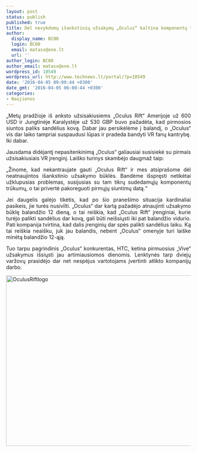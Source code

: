 ```yaml
---
layout: post
status: publish
published: true
title: Dėl nevykdomų išankstinių užsakymų „Oculus“ kaltina komponentų trūkumą
author:
  display_name: BC00
  login: BC00
  email: matasx@one.lt
  url: ''
author_login: BC00
author_email: matasx@one.lt
wordpress_id: 10549
wordpress_url: http://www.technews.lt/portal/?p=10549
date: '2016-04-05 09:00:44 +0300'
date_gmt: '2016-04-05 06:00:44 +0300'
categories:
- Naujienos
---
```

<p style="text-align: justify;">„Metų pradžioje iš anksto užsisakiusiems „Oculus Rift“ Amerijoje už 600 USD ir Jungtinėje Karalystėje už 530 GBP buvo pažadėta, kad pirmosios siuntos paliks sandėlius kovą. Dabar jau persikėlėme į balandį, o „Oculus“ vis dar laiko tampriai suspaudusi lūpas ir pradeda bandyti VR fanų kantrybę. Iki dabar.</p>
<p style="text-align: justify;">Jausdama didėjantį nepasitenkinimą „Oculus“ galiausiai susisiekė su pirmais užsisakiusiais VR įrenginį. Laiško turinys skambėjo daugmaž taip:</p>
<p style="text-align: justify;">„Žinome, kad nekantraujate gauti „Oculus Rift“ ir mes atsiprašome dėl neatnaujintos išankstinio užsakymo būklės. Bandėme išspręsti netikėtai užklupusias problemas, susijusias su tam tikrų sudedamųjų komponentų trūkumų, o tai privertė pakoreguoti pirmųjų siuntimų datą.“</p>
<p style="text-align: justify;">Jei daugelis galėjo tikėtis, kad po šio pranešimo situacija kardinaliai pasikeis, jie turės nusivilti. „Oculus“ dar kartą pažadėjo atnaujinti užsakymo būklę balandžio 12 dieną, o tai reiškia, kad „Oculus Rift“ įrenginiai, kurie turėjo palikti sandėlius dar kovą, gali būti neišsiųsti iki pat balandžio vidurio. Pati kompanija tvirtina, kad dalis įrenginių dar spės palikti sandėlius laiku. Ką tai reiškia neaišku, juk jau balandis, nebent „Oculus“ omenyje turi laiške minėtą balandžio 12-ąją.</p>
<p style="text-align: justify;">Tuo tarpu pagrindinis „Oculus“ konkurentas, HTC, ketina pirmuosius „Vive“ užsakymus išsiųsti jau artimiausiomos dienomis. Lenktynės tarp dviejų varžovų prasidėjo dar net nespėjus vartotojams įvertinti atlikto kompanijų darbo.</p>
<p><img class="size-full wp-image-10550 aligncenter" src="http://www.technews.lt/portal/wp-content/uploads/2016/04/OculusRiftlogo.jpg" alt="OculusRiftlogo" width="650" height="465" /></p>
